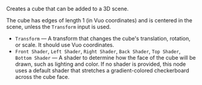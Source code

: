 Creates a cube that can be added to a 3D scene.

The cube has edges of length 1 (in Vuo coordinates) and is centered in the scene, unless the `Transform` input is used.

   - `Transform` — A transform that changes the cube's translation, rotation, or scale. It should use Vuo coordinates.
   - `Front Shader`, `Left Shader`, `Right Shader`, `Back Shader`, `Top Shader`, `Bottom Shader` — A shader to determine how the face of the cube will be drawn, such as lighting and color. If no shader is provided, this node uses a default shader that stretches a gradient-colored checkerboard across the cube face.
